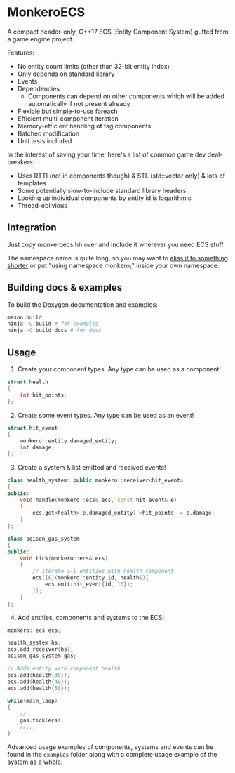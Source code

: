 MonkeroECS
==========

A compact header-only, C++17 ECS (Entity Component System) gutted from a game
engine project.

Features:
- No entity count limits (other than 32-bit entity index)
- Only depends on standard library 
- Events
- Dependencies
  - Components can depend on other components which will be added automatically
    if not present already
- Flexible but simple-to-use foreach
- Efficient multi-component iteration
- Memory-efficient handling of tag components
- Batched modification
- Unit tests included

In the interest of saving your time, here's a list of common game dev deal-breakers:
- Uses RTTI (not in components though) & STL (std::vector only) & lots of templates
- Some potentially slow-to-include standard library headers
- Looking up individual components by entity id is logarithmic
- Thread-oblivious

## Integration

Just copy monkeroecs.hh over and include it wherever you need ECS stuff.

The namespace name is quite long, so you may want to [alias it to something
shorter](https://en.cppreference.com/w/cpp/language/namespace_alias) or put
"using namespace monkero;" inside your own namespace.

## Building docs & examples

To build the Doxygen documentation and examples:
```sh
meson build
ninja -C build # for examples
ninja -C build docs # for docs
```

## Usage

1. Create your component types. Any type can be used as a component!
```cpp
struct health
{
    int hit_points;
};
```

2. Create some event types. Any type can be used as an event!
```cpp
struct hit_event
{
    monkero::entity damaged_entity;
    int damage;
};
```

3. Create a system & list emitted and received events!
```cpp
class health_system: public monkero::receiver<hit_event>
{
public:
    void handle(monkero::ecs& ecs, const hit_event& e)
    {
        ecs.get<health>(e.damaged_entity)->hit_points -= e.damage;
    }
};

class poison_gas_system
{
public:
    void tick(monkero::ecs& ecs)
    {
        // Iterate all entities with health component
        ecs([&](monkero::entity id, health&){
            ecs.emit(hit_event{id, 10});
        });
    }
};
```

4. Add entities, components and systems to the ECS!
```cpp
monkero::ecs ecs;

health_system hs;
ecs.add_receiver(hs);
poison_gas_system gas;

// Adds entity with component health
ecs.add(health{30});
ecs.add(health{40});
ecs.add(health{50});

while(main_loop)
{
    //...
    gas.tick(ecs);
    //...
}
```

Advanced usage examples of components, systems and events can be found in the
`examples` folder along with a complete usage example of the system as a whole.
